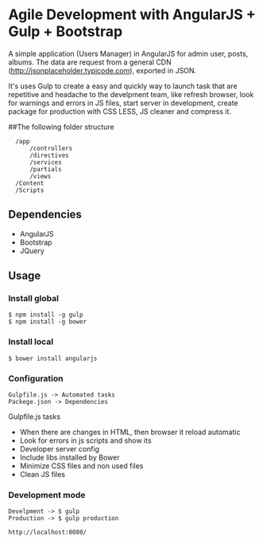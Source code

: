 # Agile Development with AngularJS + Gulp + Bootstrap

A simple application (Users Manager) in AngularJS for admin user, posts, albums.
The data are request from a general CDN (http://jsonplaceholder.typicode.com), exported in JSON.

It's uses Gulp to create a easy and quickly way to launch task that are repetitive and headache to the develpment team, like refresh browser, look for warnings and errors in JS files, start server in development, create package for production with CSS LESS, JS cleaner and compress it.


##The following folder structure
```
  /app
      /controllers      
      /directives
      /services
      /partials
      /views
  /Content
  /Scripts    
```

## Dependencies
- AngularJS
- Bootstrap
- JQuery

## Usage
### Install global
```
$ npm install -g gulp
$ npm install -g bower
```

### Install local
```
$ bower install angularjs

```
### Configuration
```
Gulpfile.js -> Automated tasks
Packege.json -> Dependencies

```

Gulpfile.js tasks
- When there are changes in HTML, then browser it reload automatic
- Look for errors in js scripts and show its
- Developer server config
- Include libs installed by Bower
- Minimize CSS files and non used files
- Clean JS files

### Development mode
```
Develpment -> $ gulp
Production -> $ gulp production

http://localhost:8080/
```


